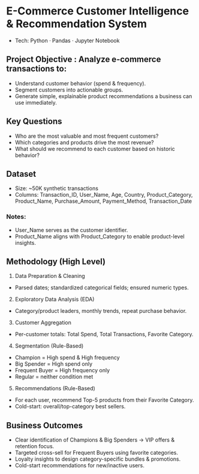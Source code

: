 # E-Commerce Customer Intelligence & Recommendation System
- Tech: Python · Pandas · Jupyter Notebook

## Project Objective : Analyze e-commerce transactions to:
- Understand customer behavior (spend & frequency).
- Segment customers into actionable groups.
- Generate simple, explainable product recommendations a business can use immediately.

## Key Questions

- Who are the most valuable and most frequent customers?
- Which categories and products drive the most revenue?
- What should we recommend to each customer based on historic behavior?

## Dataset

- Size: ~50K synthetic transactions
- Columns: Transaction_ID, User_Name, Age, Country, Product_Category, Product_Name, Purchase_Amount, Payment_Method, Transaction_Date

### Notes:

- User_Name serves as the customer identifier.
- Product_Name aligns with Product_Category to enable product-level insights.

## Methodology (High Level)

1) Data Preparation & Cleaning
- Parsed dates; standardized categorical fields; ensured numeric types.

2) Exploratory Data Analysis (EDA)
- Category/product leaders, monthly trends, repeat purchase behavior.

3) Customer Aggregation
- Per-customer totals: Total Spend, Total Transactions, Favorite Category.

4) Segmentation (Rule-Based)

- Champion = High spend & High frequency
- Big Spender = High spend only
- Frequent Buyer = High frequency only
- Regular = neither condition met

5) Recommendations (Rule-Based)

- For each user, recommend Top-5 products from their Favorite Category.
- Cold-start: overall/top-category best sellers.

## Business Outcomes

- Clear identification of Champions & Big Spenders → VIP offers & retention focus.
- Targeted cross-sell for Frequent Buyers using favorite categories.
- Loyalty insights to design category-specific bundles & promotions.
- Cold-start recommendations for new/inactive users.
